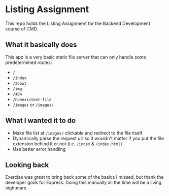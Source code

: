# Listing Assignment
This repo holds the Listing Assignment for the Backend Development course of CMD.

## What it basically does
This app is a very basic static file server that can only handle some predetermined routes:
* `/` 
* `/index`
* `/about`
* `/img`
* `/404`
* `/nonexistent-file`
* `/images` or `/images/`

## What I wanted it to do
* Make file list at `/images/` clickable and redirect to the file itself
* Dynamically parse the request url so it wouldn't matter if you put the file extension behind it or not (i.e. `/index` & `/index.html`)
* Use better error handling

## Looking back
Exercise was great to bring back some of the basics I missed, but thank the developer gods for Express. 
Doing this manually all the time will be a living nightmare.

